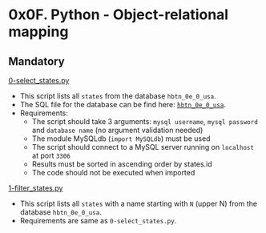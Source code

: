# 0x0F. Python - Object-relational mapping

## Mandatory

[0-select_states.py](./0-select_states.py)

- This script lists all `states` from the database `hbtn_0e_0_usa`.
- The SQL file for the database can be find here: [`hbtn_0e_0_usa`](./sql/0-select_states.sql).
- Requirements:
  - The script should take 3 arguments: `mysql username`, `mysql password` and
    `database name` (no argument validation needed)
  - The module MySQLdb (`import MySQLdb`) must be used
  - The script should connect to a MySQL server running on `localhost` at port `3306`
  - Results must be sorted in ascending order by states.id
  - The code should not be executed when imported

[1-filter_states.py](./1-filter_states.py)

- This script lists all `states` with a name starting with `N` (upper N) from
  the database `hbtn_0e_0_usa`.
- Requirements are same as `0-select_states.py`.
